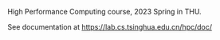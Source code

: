 High Performance Computing course, 2023 Spring in THU.

See documentation at https://lab.cs.tsinghua.edu.cn/hpc/doc/
